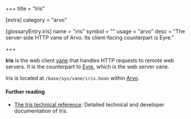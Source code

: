 +++
title = "Iris"

[extra]
category = "arvo"

[glossaryEntry.iris]
name = "iris"
symbol = ""
usage = "arvo"
desc = "The server-side HTTP vane of Arvo. Its client-facing counterpart is Eyre."

+++

**Iris** is the web client [vane](/glossary/vane) that handles HTTP
requests to remote web servers. It is the counterpart to
[Eyre](/glossary/eyre), which is the web server vane.

Iris is located at `/base/sys/vane/iris.hoon` within [Arvo](/glossary/arvo).

#### Further reading

- [The Iris technical reference](/system/kernel/iris/iris): Detailed technical
  and developer documentation of Iris.
